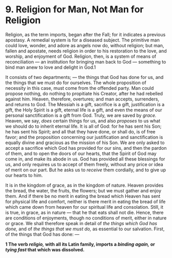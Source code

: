 # 9. Religion for Man, Not Man for Religion

Religion, as the term imports, began after the Fall; for it indicates a previous apostasy. A remedial system is for a diseased subject. The primitive man could love, wonder, and adore as angels now do, without religion; but man, fallen and apostate, needs religion in order to his restoration to the love, and worship, and enjoyment of God. Religion,  then, is  a system  of means of reconciliation — an institution for bringing man back to God — something to bind man anew to love and delight in God.1 

It consists of two departments; — the things that God has done for us,  and  the  things  that  we  must  do  for  ourselves.  The  whole proposition of necessity in this case, must come from the offended party.  Man  could  propose  nothing,  do  nothing  to  propitiate  his Creator,  after  he  had  rebelled  against  him.  Heaven,  therefore, overtures; and man accepts, surrenders, and returns to God. The Messiah is a gift, sacrifice is a gift, justification is a gift, the Holy Spirit is a gift, eternal life is a gift, and even the means of our personal sanctification is a gift from God. Truly, we are saved by *grace.*  Heaven,  we  say,  *does*  certain  things  for  us,  and  also *proposes* to us what we should do to inherit eternal life. It is all of God: for he has sent his Son; he has sent his Spirit; and all that they have done, or shall do, is of free favor; and the proposition concerning our justification and sanctification is equally divine and gracious as the mission of his Son. We are only asked to accept a sacrifice which God has provided for our sins, and then the pardon of them, and to open the doors of our hearts, that the Spirit of God may come in, and make its abode in us. God has provided all these blessings for us,  and only requires us to accept of them freely, without any price or idea of merit on our part. But he asks us to *receive* them cordially, and to give up our hearts to him. 

It is in the kingdom of grace, as in the kingdom of nature. Heaven provides the bread, the water, the fruits, the flowers; but we must gather and enjoy them. And if there be no merit in eating the bread which Heaven has sent for physical life and comfort, neither is there  merit  in  eating  the  bread  of  life  which  came  down  from heaven for our spiritual  life and consolation. Still, it  is true, in grace, as in nature — that he that eats shall not die. Hence, there are conditions of enjoyments, though no conditions of merit, either in nature or grace. We shall therefore speak in detail of *the things which God has done,* and of *the things that we must do,* as essential to our salvation. First, of the things that God has done: —  

**1  The  verb  *religio,*  with  all  its  Latin  family,  imports  a  *binding again,* or *tying fast* that which was dissolved.** 

